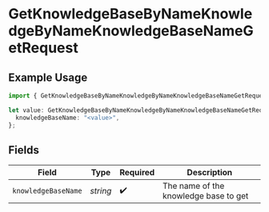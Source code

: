 # GetKnowledgeBaseByNameKnowledgeByNameKnowledgeBaseNameGetRequest

## Example Usage

```typescript
import { GetKnowledgeBaseByNameKnowledgeByNameKnowledgeBaseNameGetRequest } from "opperai/models/operations";

let value: GetKnowledgeBaseByNameKnowledgeByNameKnowledgeBaseNameGetRequest = {
  knowledgeBaseName: "<value>",
};
```

## Fields

| Field                                 | Type                                  | Required                              | Description                           |
| ------------------------------------- | ------------------------------------- | ------------------------------------- | ------------------------------------- |
| `knowledgeBaseName`                   | *string*                              | :heavy_check_mark:                    | The name of the knowledge base to get |